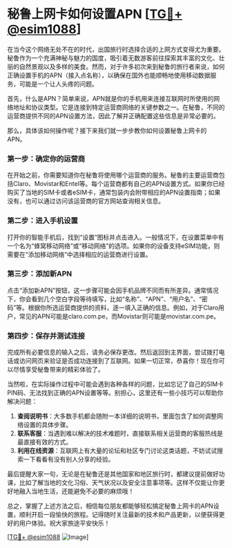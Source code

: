 # 秘鲁上网卡如何设置APN [[TG💪+ @esim1088](https://t.me/s/esim1088)]

在当今这个网络无处不在的时代，出国旅行时选择合适的上网方式变得尤为重要。秘鲁作为一个充满神秘与魅力的国度，吸引着无数游客前往探索其丰富的文化、壮丽的自然景观以及多样的美食。然而，对于许多初次来到秘鲁的旅行者来说，如何正确设置手机的APN（接入点名称），以确保在国外也能顺畅地使用移动数据服务，可能是一个让人头疼的问题。

首先，什么是APN？简单来说，APN就是你的手机用来连接互联网时所使用的网络地址和协议类型。它是连接到特定运营商网络的关键参数之一。在秘鲁，不同的运营商提供不同的APN设置方法，因此了解并正确配置这些信息是非常必要的。

那么，具体该如何操作呢？接下来我们就一步步教你如何设置秘鲁上网卡的APN。

### 第一步：确定你的运营商

在开始之前，你需要知道你在秘鲁将使用哪个运营商的服务。秘鲁的主要运营商包括Claro、Movistar和Entel等。每个运营商都有自己的APN设置方式。如果你已经购买了当地的SIM卡或者eSIM卡，通常包装内会附带相应的APN设置指南；如果没有，也可以通过访问该运营商的官方网站查询相关信息。

### 第二步：进入手机设置

打开你的智能手机后，找到“设置”图标并点击进入。一般情况下，在设置菜单中有一个名为“蜂窝移动网络”或“移动网络”的选项。如果你的设备支持eSIM功能，则需要在“添加移动网络”中选择相应的运营商进行设置。

### 第三步：添加新APN

点击“添加新APN”按钮，这一步骤可能会因手机品牌不同而有所差异。通常情况下，你会看到几个空白字段等待填写，比如“名称”、“APN”、“用户名”、“密码”等。根据你所选运营商提供的资料，逐一填入正确的信息。例如，对于Claro用户，常见的APN可能是claro.com.pe，而Movistar则可能是movistar.com.pe。

### 第四步：保存并测试连接

完成所有必要信息的输入之后，请务必保存更改。然后返回到主界面，尝试拨打电话或访问网页来验证是否成功连接到了互联网。如果一切正常，恭喜你！现在你可以尽情享受秘鲁带来的精彩体验了。

当然啦，在实际操作过程中可能会遇到各种各样的问题，比如忘记了自己的SIM卡PIN码、无法找到正确的APN设置等等。别担心，这里还有一些小技巧可以帮助你解决问题：

1. **查阅说明书**：大多数手机都会随附一本详细的说明书，里面包含了如何调整网络设置的具体步骤。
2. **联系客服**：当遇到难以解决的技术难题时，直接联系相关运营商的客服热线是最直接有效的方式。
3. **利用在线资源**：互联网上有大量的论坛和社区专门讨论这类话题，不妨试试搜索一下看看有没有别人分享的经验。

最后提醒大家一句，无论是在秘鲁还是其他国家和地区旅行时，都建议提前做好功课，比如了解当地的文化习俗、天气状况以及安全注意事项等。这样不仅能让你更好地融入当地生活，还能避免不必要的麻烦哦！

总之，掌握了上述方法之后，相信每位朋友都能够轻松搞定秘鲁上网卡的APN设置，顺利开启一段愉快的旅程。记得随时关注最新的技术和产品更新，以便获得更好的用户体验。祝大家旅途平安快乐！

[[TG💪+ @esim1088](https://t.me/s/esim1088) ![Image](https://i.postimg.cc/4NQfJmqS/Snipaste-2025-05-13-00-14-12.png)]
